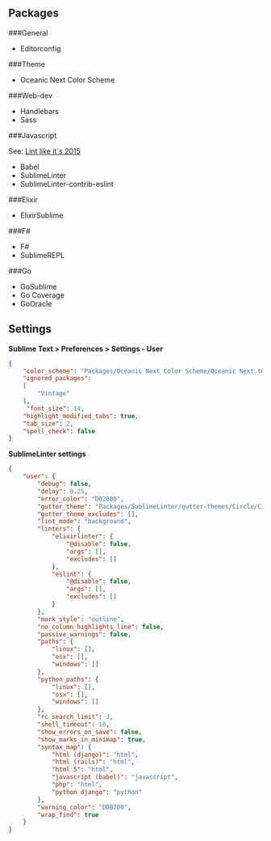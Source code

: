 Packages
--------
###General
- Editorconfig

###Theme
- Oceanic Next Color Scheme

###Web-dev
- Handlebars
- Sass

###Javascript

See: [Lint like it`s 2015](https://medium.com/@dan_abramov/lint-like-it-s-2015-6987d44c5b48)

- Babel
- SublimeLinter
- SublimeLinter-contrib-eslint

###Elixir
- ElixirSublime

###F&#35;
- F&#35;
- SublimeREPL

###Go

- GoSublime
- Go Coverage
- GoOracle

Settings
--------

**Sublime Text > Preferences > Settings - User**

```json
{
    "color_scheme": "Packages/Oceanic Next Color Scheme/Oceanic Next.tmTheme",
    "ignored_packages":
    [
        "Vintage"
    ],
     "font_size": 14,
    "highlight_modified_tabs": true,
    "tab_size": 2,
    "spell_check": false
}
```

**SublimeLinter settings**

```json
{
    "user": {
        "debug": false,
        "delay": 0.25,
        "error_color": "D02000",
        "gutter_theme": "Packages/SublimeLinter/gutter-themes/Circle/Circle.gutter-theme",
        "gutter_theme_excludes": [],
        "lint_mode": "background",
        "linters": {
            "elixirlinter": {
                "@disable": false,
                "args": [],
                "excludes": []
            },
            "eslint": {
                "@disable": false,
                "args": [],
                "excludes": []
            }
        },
        "mark_style": "outline",
        "no_column_highlights_line": false,
        "passive_warnings": false,
        "paths": {
            "linux": [],
            "osx": [],
            "windows": []
        },
        "python_paths": {
            "linux": [],
            "osx": [],
            "windows": []
        },
        "rc_search_limit": 3,
        "shell_timeout": 10,
        "show_errors_on_save": false,
        "show_marks_in_minimap": true,
        "syntax_map": {
            "html (django)": "html",
            "html (rails)": "html",
            "html 5": "html",
            "javascript (babel)": "javascript",
            "php": "html",
            "python django": "python"
        },
        "warning_color": "DDB700",
        "wrap_find": true
    }
}
```
